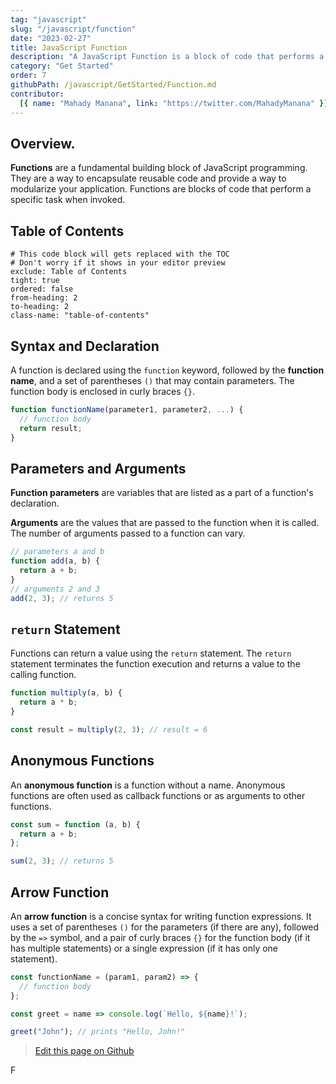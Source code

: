 ```yaml
---
tag: "javascript"
slug: "/javascript/function"
date: "2023-02-27"
title: JavaScript Function
description: "A JavaScript Function is a block of code that performs a specific task or set of tasks."
category: "Get Started"
order: 7
githubPath: /javascript/GetStarted/Function.md
contributor:
  [{ name: "Mahady Manana", link: "https://twitter.com/MahadyManana" }]
---
```


## Overview.

**Functions** are a fundamental building block of JavaScript programming. They are a way to encapsulate reusable code and provide a way to modularize your application. Functions are blocks of code that perform a specific task when invoked.

## Table of Contents

```toc
# This code block will gets replaced with the TOC
# Don't worry if it shows in your editor preview
exclude: Table of Contents
tight: true
ordered: false
from-heading: 2
to-heading: 2
class-name: "table-of-contents"
```

## Syntax and Declaration

A function is declared using the `function` keyword, followed by the **function name**, and a set of parentheses `()` that may contain parameters. The function body is enclosed in curly braces `{}`.

```javascript
function functionName(parameter1, parameter2, ...) {
  // function body
  return result;
}
```

## Parameters and Arguments

**Function parameters** are variables that are listed as a part of a function's declaration.

**Arguments** are the values that are passed to the function when it is called. The number of arguments passed to a function can vary.

```javascript
// parameters a and b
function add(a, b) {
  return a + b;
}
// arguments 2 and 3
add(2, 3); // returns 5
```

## `return` Statement

Functions can return a value using the `return` statement. The `return` statement terminates the function execution and returns a value to the calling function.

```javascript
function multiply(a, b) {
  return a * b;
}

const result = multiply(2, 3); // result = 6
```

## Anonymous Functions

An **anonymous function** is a function without a name. Anonymous functions are often used as callback functions or as arguments to other functions.

```javascript
const sum = function (a, b) {
  return a + b;
};

sum(2, 3); // returns 5
```

## Arrow Function

An **arrow function** is a concise syntax for writing function expressions. It uses a set of parentheses `()` for the parameters (if there are any), followed by the `=>` symbol, and a pair of curly braces `{}` for the function body (if it has multiple statements) or a single expression (if it has only one statement).

```javascript
const functionName = (param1, param2) => {
  // function body
};
```

```javascript
const greet = name => console.log(`Hello, ${name}!`);

greet("John"); // prints "Hello, John!"
```

> <a href="https://github.com/mahady-manana/betatuto-docs/tree/main/docs/javascript/GetStarted/Function.md" target="_blank">Edit this page on Github</a>

F
